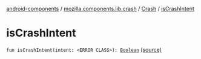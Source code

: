 [android-components](../../index.md) / [mozilla.components.lib.crash](../index.md) / [Crash](index.md) / [isCrashIntent](./is-crash-intent.md)

# isCrashIntent

`fun isCrashIntent(intent: <ERROR CLASS>): `[`Boolean`](https://kotlinlang.org/api/latest/jvm/stdlib/kotlin/-boolean/index.html) [(source)](https://github.com/mozilla-mobile/android-components/blob/master/components/lib/crash/src/main/java/mozilla/components/lib/crash/Crash.kt#L108)